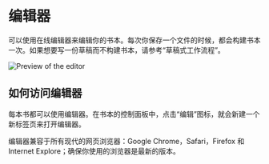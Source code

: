 # 编辑器

可以使用在线编辑器来编辑你的书本。每次你保存一个文件的时候，都会构建书本一次。如果想要写一份草稿而不构建书本，请参考“草稿式工作流程”。

![Preview of the editor](https://www.gitbook.com/assets/images/backgrounds/preview_editor.png)

## 如何访问编辑器

每本书都可以使用编辑器。在书本的控制面板中，点击“编辑”图标，就会新建一个新标签页来打开编辑器。

编辑器兼容于所有现代的网页浏览器：Google Chrome，Safari，Firefox 和 Internet Explore；确保你使用的浏览器是最新的版本。
